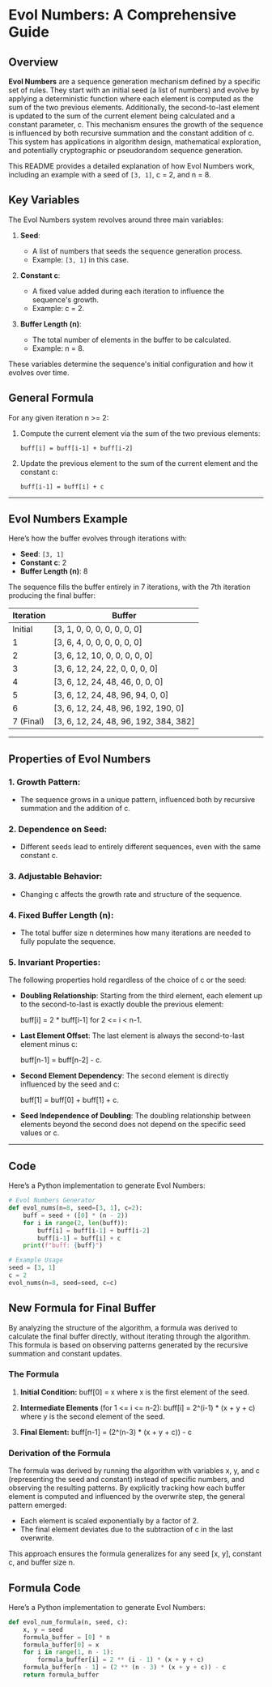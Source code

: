 # Evol Numbers: A Comprehensive Guide

## Overview
**Evol Numbers** are a sequence generation mechanism defined by a specific set of rules. They start with an initial seed (a list of numbers) and evolve by applying a deterministic function where each element is computed as the sum of the two previous elements. Additionally, the second-to-last element is updated to the sum of the current element being calculated and a constant parameter, c. This mechanism ensures the growth of the sequence is influenced by both recursive summation and the constant addition of c. This system has applications in algorithm design, mathematical exploration, and potentially cryptographic or pseudorandom sequence generation.

This README provides a detailed explanation of how Evol Numbers work, including an example with a seed of `[3, 1]`, c = 2, and n = 8.

## Key Variables
The Evol Numbers system revolves around three main variables:

1. **Seed**:
   - A list of numbers that seeds the sequence generation process.
   - Example: `[3, 1]` in this case.

2. **Constant c**:
   - A fixed value added during each iteration to influence the sequence's growth.
   - Example: c = 2.

3. **Buffer Length (n)**:
   - The total number of elements in the buffer to be calculated.
   - Example: n = 8.

These variables determine the sequence's initial configuration and how it evolves over time.

## General Formula
For any given iteration n >= 2:

1. Compute the current element via the sum of the two previous elements:
   ```
   buff[i] = buff[i-1] + buff[i-2]
   ```

2. Update the previous element to the sum of the current element and the constant c:
   ```
   buff[i-1] = buff[i] + c
   ```

---

## Evol Numbers Example
Here’s how the buffer evolves through iterations with:
- **Seed**: `[3, 1]`
- **Constant c**: 2
- **Buffer Length (n)**: 8

The sequence fills the buffer entirely in 7 iterations, with the 7th iteration producing the final buffer:

| Iteration | Buffer                                 |
|-----------|----------------------------------------|
| Initial   | [3, 1, 0, 0, 0, 0, 0, 0, 0]           |
| 1         | [3, 6, 4, 0, 0, 0, 0, 0, 0]           |
| 2         | [3, 6, 12, 10, 0, 0, 0, 0, 0]         |
| 3         | [3, 6, 12, 24, 22, 0, 0, 0, 0]        |
| 4         | [3, 6, 12, 24, 48, 46, 0, 0, 0]       |
| 5         | [3, 6, 12, 24, 48, 96, 94, 0, 0]      |
| 6         | [3, 6, 12, 24, 48, 96, 192, 190, 0]   |
| 7 (Final) | [3, 6, 12, 24, 48, 96, 192, 384, 382] |

---

## Properties of Evol Numbers
### 1. **Growth Pattern**:
   - The sequence grows in a unique pattern, influenced both by recursive summation and the addition of c.

### 2. **Dependence on Seed**:
   - Different seeds lead to entirely different sequences, even with the same constant c.

### 3. **Adjustable Behavior**:
   - Changing c affects the growth rate and structure of the sequence.

### 4. **Fixed Buffer Length (n)**:
   - The total buffer size n determines how many iterations are needed to fully populate the sequence.

### 5. **Invariant Properties**:
   The following properties hold regardless of the choice of c or the seed:
   - **Doubling Relationship**:
     Starting from the third element, each element up to the second-to-last is exactly double the previous element:
     
     buff[i] = 2 * buff[i-1] for 2 <= i < n-1.
   
   - **Last Element Offset**:
     The last element is always the second-to-last element minus c:
     
     buff[n-1] = buff[n-2] - c.
   
   - **Second Element Dependency**:
     The second element is directly influenced by the seed and c:
     
     buff[1] = buff[0] + buff[1] + c.
   
   - **Seed Independence of Doubling**:
     The doubling relationship between elements beyond the second does not depend on the specific seed values or c.

---

## Code
Here’s a Python implementation to generate Evol Numbers:

```python
# Evol Numbers Generator
def evol_nums(n=8, seed=[3, 1], c=2):
    buff = seed + ([0] * (n - 2))
    for i in range(2, len(buff)):
        buff[i] = buff[i-1] + buff[i-2]
        buff[i-1] = buff[i] + c
    print(f"buff: {buff}")

# Example Usage
seed = [3, 1]
c = 2
evol_nums(n=8, seed=seed, c=c)
```

## New Formula for Final Buffer
By analyzing the structure of the algorithm, a formula was derived to calculate the final buffer directly, without iterating through the algorithm. This formula is based on observing patterns generated by the recursive summation and constant updates.

### The Formula
1. **Initial Condition:**
   buff[0] = x
   where x is the first element of the seed.

2. **Intermediate Elements** (for 1 <= i <= n-2):
   buff[i] = 2^(i-1) * (x + y + c)
   where y is the second element of the seed.

3. **Final Element:**
   buff[n-1] = (2^(n-3) * (x + y + c)) - c

### Derivation of the Formula
The formula was derived by running the algorithm with variables x, y, and c (representing the seed and constant) instead of specific numbers, and observing the resulting patterns. By explicitly tracking how each buffer element is computed and influenced by the overwrite step, the general pattern emerged:
- Each element is scaled exponentially by a factor of 2.
- The final element deviates due to the subtraction of c in the last overwrite.

This approach ensures the formula generalizes for any seed [x, y], constant c, and buffer size n.

## Formula Code
Here’s a Python implementation to generate Evol Numbers:

```python
def evol_num_formula(n, seed, c):
    x, y = seed
    formula_buffer = [0] * n
    formula_buffer[0] = x
    for i in range(1, n - 1):
        formula_buffer[i] = 2 ** (i - 1) * (x + y + c)
    formula_buffer[n - 1] = (2 ** (n - 3) * (x + y + c)) - c
    return formula_buffer
```